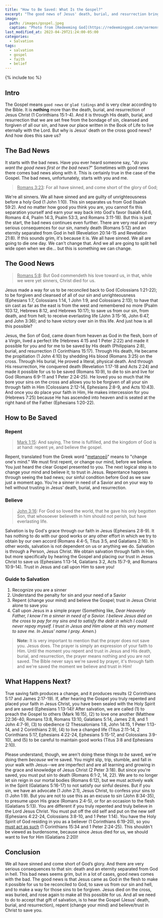 ```yaml
---
title: "How to Be Saved: What Is the Gospel?"
excerpt: "The good news of Jesus' death, burial, and resurrection brings salvation to all who believe."
image: 
  path: /images/gospel.jpeg
  caption: "Photo from [Redeeming God](https://redeeminggod.com/sermons/miscellaneous/what-is-the-gospel/)"
last_modified_at: 2023-04-29T21:24:00-05:00
categories:
  - Salvation
tags: 
  - salvation
  - gospel
  - faith
  - belief
---
```


{% include toc %}

## Intro
The Gospel means `good news` or `glad tidings` and is very clear according to the Bible. It is **nothing** more than the death, burial, and resurrection of Jesus Christ (1 Corinthians 15:1-4). And it is through His death, burial, and resurrection that we are set free from the bondage of sin, cleansed and forgiven of all our sin, and have our place written in the Book of Life to live eternally with the Lord. But why is Jesus' death on the cross good news? And how does this save us?

## The Bad News
It starts with the bad news. Have you ever heard someone say, "*do you want the good news first or the bad news?*" Sometimes with good news there comes bad news along with it. This is certainly true in the case of the Gospel. The bad news, unfortunately, starts with you and me.

> <u>Romans 3:23</u>: For all have sinned, and come short of the glory of God;

We're all sinners. We all have sinned and are guilty of unrighteousness before a holy God (1 John 1:10). This sin separates us from God (Isaiah 59:2). And no matter how good you think you are, you cannot fix this separation yourself and earn your way back into God's favor (Isaiah 64:6, Romans 4:4, Psalm 14:3, Psalm 53:3, and Romans 3:11-18). But this is just the start, the bad news continues even further. There are very real and very serious consequences for our sin, namely death (Romans 5:12) and an eternity separated from God in hell (Revelation 20:14-15 and Revelation 21:8). If this sounds grim, it's because it is. We all have sinned. We all are going to die one day. We can't change that. And we all are going to split hell wide open when we die... but this is something we can change.

## The Good News
> <u>Romans 5:8</u>: But God commendeth his love toward us, in that, while we were yet sinners, Christ died for us.

Jesus made a way for us to be reconciled back to God (Colossians 1:21-22); to be forgiven and cleansed of all of our sin and unrighteousness (Ephesians 1:7, Colossians 1:14, 1 John 1:9, and Colossians 2:13); to have that sin cast as far as the east is from the west and remembered no more (Psalm 103:12, Hebrews 8:12, and Hebrews 10:17); to save us from our sin, from death, and from hell; to receive everlasting life (John 3:15-16, John 6:47, and John 3:36); and to have victory over sin in this life. And just how is all this possible?

Jesus, the Son of God, came down from heaven as God in the flesh, born of a Virgin, lived a perfect life (Hebrews 4:15 and 1 Peter 2:22) and made it possible for you and for me to be saved by His death (Philippians 2:8), burial, and resurrection (1 Corinthians 15:17). Through His death, He became the propitiation (1 John 4:10) by shedding His blood (Romans 3:25) on the cross. Through His burial, He proved a literal, physical death. And through His resurrection, He conquered death (Revelation 1:17-18 and Acts 2:24) and made it possible for us to be saved (Romans 10:9), to die to sin and live for God (Romans 6:9-11 and 1 Peter 2:24-25). He loved you so much that He bore your sins on the cross and allows you to be forgiven of all your sin through faith in Him (Colossians 2:12-14, Ephesians 2:8-9, and Acts 10:43). And once you do place your faith in Him, He makes intercession for you (Hebrews 7:25) because He has ascended into heaven and is seated at the right hand of the Father (Ephesians 1:20-22). 

## How to Be Saved
### Repent
> <u>Mark 1:15</u>: And saying, The time is fulfilled, and the kingdom of God is at hand: repent ye, and believe the gospel.

Repent, translated from the Greek word "[metanoeō](https://www.blueletterbible.org/lexicon/g3340/kjv/tr/0-1/)" means to "change one's mind." We must first repent, or change our mind, before we believe. You just heard the clear Gospel presented to you. The next logical step is to change your mind and believe it; to trust in Jesus. Repentance happens through seeing the bad news; our sinful condition before God as we saw just a moment ago. You're a sinner in need of a Savior and on your way to hell without trusting in Jesus' death, burial, and resurrection.

### Believe
> <u>John 3:16</u>: For God so loved the world, that he gave his only begotten Son, that whosoever believeth in him should not perish, but have everlasting life.

Salvation is by God's grace through our faith in Jesus (Ephesians 2:8-9). It has nothing to do with our good works or any other effort in which we try to obtain by our own accord (Romans 4:4-5, Titus 3:5, and Galatians 2:16). In other words, salvation is not dependent on us or anything we do. Salvation is through a Person, Jesus Christ. We obtain salvation through faith in Him, but more specifically by hearing the Gospel and placing our trust in Jesus Christ to save us (Ephesians 1:13-14, Galatians 3:2, Acts 15:7-9, and Romans 10:9-14). Trust in Jesus and call upon Him to save you! 

### Guide to Salvation
1. Recognize you are a sinner
2. Understand the penalty for sin and your need of a Savior
3. Repent (change your mind) and believe the Gospel; trust in Jesus Christ alone to save you
4. Call upon Jesus in a simple prayer (Something like, *Dear Heavenly Father, I know I'm a sinner in need of a Savior. I believe Jesus died on the cross to pay for my sins and to satisfy the debt in which I could never repay myself. I trust in Jesus and Him alone at this very moment to save me. In Jesus' name I pray. Amen.*)

> __Note:__ It is very important to mention that the prayer does not save you. Jesus does. The prayer is simply an expression of your faith to Him. Until the moment you repent and trust in Jesus and His death, burial, and resurrection, the prayer means nothing and you are not saved. The Bible never says we're saved by prayer, it's through faith and we're saved the moment we believe and trust in Him!  

## What Happens Next?
True saving faith produces a change, and it produces results (2 Corinthians 5:17 and James 2:17-19). If, after hearing the Gospel you truly repented and placed your faith in Jesus Christ, you have been sealed with the Holy Spirit and are saved (Ephesians 1:13-14)! After salvation, we are called (1) to preach the Gospel to others (Mark 16:15), (2) to love one another (Matthew 22:36-40, Romans 13:8, Romans 13:10, Galatians 5:14, James 2:8, and 1 John 4:7-9), (3) to obedience (2 Thessalonians 1:8, John 14:15, 1 Peter 1:13-14, and 2 Corinthians 2:9), (4) to live a changed life (Titus 2:11-14, 2 Corinthians 5:17, Ephesians 4:22-24, Ephesians 5:15-17, and Colossians 3:9-10), and (5) to be careful to maintain good works (Titus 3:8 and Ephesians 2:10). 

Please understand, though, we aren't doing these things *to be* saved, we're doing them *because* we're saved. You might slip, trip, stumble, and fall in your walk with Jesus--we are imperfect and are all learning and growing in the grace and knowledge of Jesus Christ (2 Peter 3:18).  But since you're saved, you must put sin to death (Romans 6:1-2, 14, 22). We are to no longer let sin reign in our mortal bodies (Romans 6:12), but we must actively walk in the Spirit (Galatians 5:16-17) to not satisfy our sinful desires. But if you sin, we have an advocate (1 John 2:1), Jesus Christ, to confess your sins to (1 John 1:9). But you are not to use this as an excuse to sin (John 8:34-35), to presume upon His grace (Romans 2:4-5), or for an occasion to the flesh (Galatians 5:13). You are different if you truly repented and truly believe in the Lord Jesus Christ. You must put off the old self and put on the new self (Ephesians 4:22-24, Colossians 3:8-10, and 1 Peter 1:14). You have the Holy Spirit of God residing in you as a believer (1 Corinthians 6:19-20), so you [must act as such](https://www.exagora.me/christianity/changed-life/) (1 Corinthians 15:34 and 1 Peter 2:24-25). This shouldn't be viewed as burdensome, because since Jesus died for us, we should want to live for Him (Galatians 2:20)!  

## Conclusion
We all have sinned and come short of God’s glory. And there are very serious consequences to that sin: death and an eternity separated from God in hell. This bad news seems grim, but in a lot of cases, good news comes with the bad. The good news is that Jesus came as God in the flesh to make it possible for us to be reconciled to God, to save us from our sin and hell, and to make a way for those sins to be forgiven. Jesus died on the cross, was buried, and rose again to make all this possible for us. And all we need to do to accept that gift of salvation, is to hear the Gospel (Jesus’ death, burial, and resurrection), repent (change your mind) and believe/trust in Christ to save you.  

<script src='https://www.blueletterbible.org/assets-v3/scripts/blbToolTip/BLB_ScriptTagger-min.js' type='text/javascript'></script>
<script type='text/javascript'>
BLB.Tagger.Translation = 'KJV';
BLB.Tagger.HyperLinks = 'all'; 
BLB.Tagger.HideTanslationAbbrev = false;
BLB.Tagger.TargetNewWindow = true;
BLB.Tagger.Style = 'par'; 
BLB.Tagger.NoSearchTagNames = '';
BLB.Tagger.NoSearchClassNames = 'noTag doNotTag'; 
</script>
